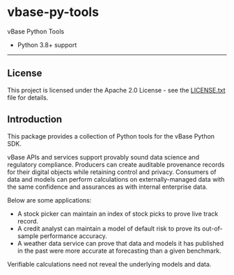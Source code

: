 # vbase-py-tools

vBase Python Tools

-   Python 3.8+ support

---

## License

This project is licensed under the Apache 2.0 License - see the [LICENSE.txt](LICENSE.txt) file for details.

## Introduction

This package provides a collection of Python tools for the vBase Python SDK.

vBase APIs and services support provably sound data science and regulatory compliance.
Producers can create auditable provenance records for their digital objects while retaining control and privacy.
Consumers of data and models can perform calculations on externally-managed data
with the same confidence and assurances as with internal enterprise data.

Below are some applications:
- A stock picker can maintain an index of stock picks to prove live track record.
- A credit analyst can maintain a model of default risk to prove its out-of-sample performance accuracy.
- A weather data service can prove that data and models it has published in the past 
were more accurate at forecasting than a given benchmark. 

Verifiable calculations need not reveal the underlying models and data.
